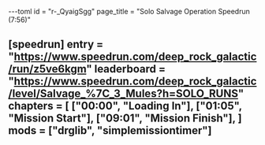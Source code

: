 ---toml
id = "r-_QyaigSgg"
page_title = "Solo Salvage Operation Speedrun (7:56)"

[speedrun]
entry = "https://www.speedrun.com/deep_rock_galactic/run/z5ve6kgm"
leaderboard = "https://www.speedrun.com/deep_rock_galactic/level/Salvage_%7C_3_Mules?h=SOLO_RUNS"
chapters = [
  ["00:00", "Loading In"],
  ["01:05", "Mission Start"],
  ["09:01", "Mission Finish"],
]
mods = ["drglib", "simplemissiontimer"]
---
